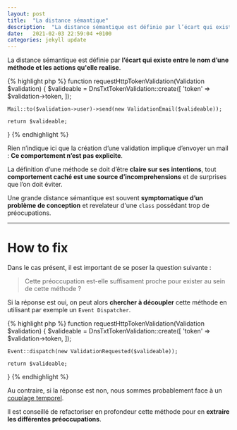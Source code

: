 ```yaml
---
layout: post
title:  "La distance sémantique"
description:  "La distance sémantique est définie par l’écart qui existe entre le nom d’une méthode et les actions qu'elle realise."
date:   2021-02-03 22:59:04 +0100
categories: jekyll update
---
```


La distance sémantique est définie par <b>l’écart qui existe entre le nom d’une méthode et les actions qu'elle realise</b>.

{% highlight php %}
function requestHttpTokenValidation(Validation $validation)
{
    $valideable = DnsTxtTokenValidation::create([
        'token' => $validation->token,
    ]);

    Mail::to($validation->user)->send(new ValidationEmail($valideable));

    return $valideable;
}
{% endhighlight %}

Rien n’indique ici que la création d’une validation implique d’envoyer un mail : <b>Ce comportement n’est pas explicite</b>.

La définition d’une méthode se doit d’être <b>claire sur ses intentions</b>, tout <b>comportement caché est une source d’incomprehensions</b> et de surprises que l’on doit éviter.

Une grande distance sémantique est souvent <b>symptomatique d’un problème de conception</b> et revelateur d'une `class` possédant trop de préocupations.

<hr>

<h1>How to fix</h1>

Dans le cas présent, il est important de se poser la question suivante :

> Cette préoccupation est-elle suffisament proche pour exister au sein de cette méthode ?

Si la réponse est oui, on peut alors <b>chercher à découpler</b> cette méthode en utilisant par exemple un `Event Dispatcher`.

{% highlight php %}
function requestHttpTokenValidation(Validation $validation)
{
    $valideable = DnsTxtTokenValidation::create([
        'token' => $validation->token,
    ]);

    Event::dispatch(new ValidationRequested($valideable));

    return $valideable;
}
{% endhighlight %}

Au contraire, si la réponse est non, nous sommes probablement face à un [couplage temporel](https://quality-explained.fr/couplage-temporel/).

Il est conseillé de refactoriser en profondeur cette méthode pour en <b>extraire les différentes préoccupations</b>.
